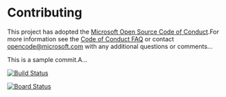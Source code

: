 # Contributing

This project has adopted the [Microsoft Open Source Code of Conduct](https://opensource.microsoft.com/codeofconduct/).For more information see the [Code of Conduct FAQ](https://opensource.microsoft.com/codeofconduct/faq/) or contact [opencode@microsoft.com](mailto:opencode@microsoft.com) with any additional questions or comments...

This is a sample commit.A...

[![Build Status](https://dev.azure.com/msdnent12345/Parts%20Unlimited%20E2E%20-%20GitHub%20Integration/_apis/build/status%2Fxincheng01.PartsUnlimitedE2E?branchName=master)](https://dev.azure.com/msdnent12345/Parts%20Unlimited%20E2E%20-%20GitHub%20Integration/_build/latest?definitionId=20&branchName=master)

[![Board Status](https://dev.azure.com/msdnent12345/094af326-5a60-4f11-89b9-53ab6e755cd8/790789c4-8f75-44c6-8ab7-64d9b1fac825/_apis/work/boardbadge/6eb90419-db22-445c-b3d8-4feaede0e0ec?columnOptions=1)](https://dev.azure.com/msdnent12345/094af326-5a60-4f11-89b9-53ab6e755cd8/_boards/board/t/790789c4-8f75-44c6-8ab7-64d9b1fac825/Microsoft.RequirementCategory/)

